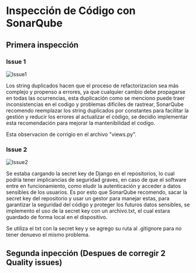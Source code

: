 # Inspección de Código con SonarQube

## Primera inspección

### Issue 1
![Issue1](https://github.com/LaCalmaInc/GRP-Skibidi-Software-inc-2024-PROYINF/blob/main/inspections/issue1.png)

Los string duplicados hacen que el proceso de refactorizacion sea más complejo y propenso a errores, ya que cualquier cambio debe propagarse en todas las ocurrencias, esta duplicación como se menciono puede traer inconsistencias en el codigo y problemas dificiles de rastrear, SonarQube recomendo reemplazar los string duplicados por constantes para facilitar la gestión y reducir los errores al actualizar el código, se decidio implementar esta recomendación para mejorar la mantenibilidad el codigo.

Esta observacion de corrigio en el archivo "views.py".


### Issue 2
![Issue2](https://github.com/LaCalmaInc/GRP-Skibidi-Software-inc-2024-PROYINF/blob/main/inspections/issue2.png)

Se estaba cargando la secret key de Django en el repositorios, lo cual podria tener implicancias de seguridad graves, en caso de que el software entre en funcionamiento, como eludir la autenticación y acceder a datos sensibles de los usuarios. Es por esto que SonarQube recomendo, sacar la secret key del repositorio y usar un gestor para manejar estas, para garantizar la seguridad del código y proteger los futuros datos sensibles, se implemento el uso de la secret key con un archivo.txt, el cual estara guardado de forma local en el dispositivo.

Se utiliza el txt con la secret key y se agrego su ruta al .gitignore para no tener denuevo el mismo problema.

## Segunda inpección (Despues de corregir 2 Quality issues)
 



